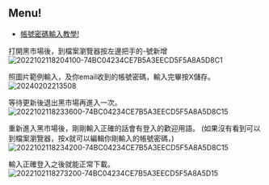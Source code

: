 ## Menu!
* [帳號密碼輸入教學!](https://github.com/pocoda7428/shop/tree/main/how%20to%20get%20the%20shop)

打開黑市場後，到檔案瀏覽器按左邊把手的-號新增
![2022102118204100-74BC04234CE7B5A3EECD5F5A8A5D8C1](https://github.com/alwayskangel/always/assets/3617553/e800827d-e040-45c6-8031-994f3a097aae)

照圖片範例輸入，及你email收到的帳號密碼，輸入完畢按X儲存。
![20240202213508](https://github.com/alwayskangel/always/assets/3617553/7d5e6742-269b-4e5c-9e54-ce8efcecc5a2)

等待更新後退出黑市場再進入一次。
![2022102118233600-74BC04234CE7B5A3EECD5F5A8A5D8C15](https://github.com/alwayskangel/always/assets/3617553/be26741d-0f5b-4b89-bf69-cebed1864f0b)

重新進入黑市場後，剛剛輸入正確的話會有登入的歡迎用語。
(如果沒有看到可以到檔案瀏覽器，按x就可以編輯你剛輸入的帳號密碼，)
![2022102118234200-74BC04234CE7B5A3EECD5F5A8A5D8C15](https://github.com/alwayskangel/always/assets/3617553/976132b8-b869-41be-a62e-0056aa7621c5)

輸入正確登入之後就能正常下載。
![2022102118273200-74BC04234CE7B5A3EECD5F5A8A5D15](https://github.com/alwayskangel/always/assets/3617553/d9e2479b-3bc8-46a2-9faa-cee7457d2e47)

